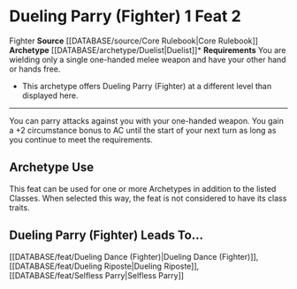 ﻿---
actions: '[one-action]'
feat: Dueling Parry (Fighter)
id: '367'
leads_to: '[[DATABASE/feat/Dueling Dance (Fighter)|Dueling Dance (Fighter)]] , [[DATABASE/feat/Dueling
  Riposte|Dueling Riposte]] , [[DATABASE/feat/Selfless Parry|Selfless Parry]]'
level: '2'
name: Dueling Parry (Fighter)
rarity: Common
requirement: You are wielding only a single one-handed melee weapon and have your
  other hand or hands free.
source: '[[DATABASE/source/Core Rulebook|Core Rulebook]]'
trait:
- '[[DATABASE/trait/Fighter|Fighter]]'
type: Feat

---
# Dueling Parry (Fighter) <span class="action-icon">1</span> <span class="item-type">Feat 2</span>

<span class="item-trait">Fighter</span>
**Source** [[DATABASE/source/Core Rulebook|Core Rulebook]] 
**Archetype** [[DATABASE/archetype/Duelist|Duelist]]*
**Requirements** You are wielding only a single one-handed melee weapon and have your other hand or hands free.
* This archetype offers Dueling Parry (Fighter) at a different level than displayed here.

---
You can parry attacks against you with your one-handed weapon. You gain a +2 circumstance bonus to AC until the start of your next turn as long as you continue to meet the requirements.

## Archetype Use

This feat can be used for one or more Archetypes in addition to the listed Classes. When selected this way, the feat is not considered to have its class traits.

## Dueling Parry (Fighter) Leads To...

[[DATABASE/feat/Dueling Dance (Fighter)|Dueling Dance (Fighter)]], [[DATABASE/feat/Dueling Riposte|Dueling Riposte]], [[DATABASE/feat/Selfless Parry|Selfless Parry]]